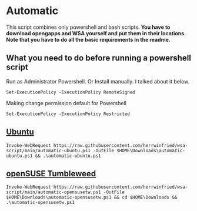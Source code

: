 # Automatic
This script combines only powershell and bash scripts. __You have to download opengapps and WSA yourself and put them in their locations.__ **Note that you have to do all the basic requirements in the readme.**

## What you need to do before running a powershell script

Run as Administrator Powershell.
Or Install manually. I talked about it below.

```
Set-ExecutionPolicy -ExecutionPolicy RemoteSigned
```

Making change permission default for Powershell

```
Set-ExecutionPolicy -ExecutionPolicy Restricted
```

## [Ubuntu](https://www.microsoft.com/en-us/p/ubuntu/9nblggh4msv6)

```
Invoke-WebRequest https://raw.githubusercontent.com/herrwinfried/wsa-script/main/automatic-ubuntu.ps1 -OutFile $HOME\Downloads\automatic-ubuntu.ps1 && .\automatic-ubuntu.ps1
```

## [openSUSE Tumbleweed](https://www.microsoft.com/en-us/p/opensuse-tumbleweed/9mssk2zxxn11)

```
Invoke-WebRequest https://raw.githubusercontent.com/herrwinfried/wsa-script/main/automatic-opensusetw.ps1 -OutFile $HOME\Downloads\automatic-opensusetw.ps1 && cd $HOME\Downloads && .\automatic-opensusetw.ps1
```

